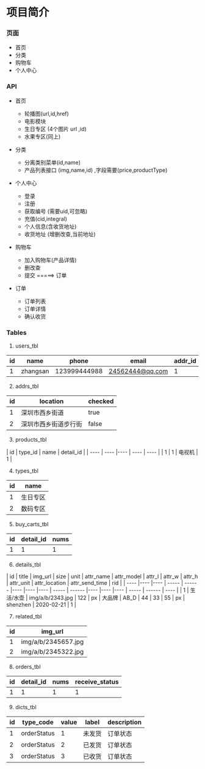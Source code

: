 # 项目简介



### 页面
- 首页
- 分类
- 购物车
- 个人中心


### API

- 首页
    + 轮播图(url,id,href)
    + 电影模块
    + 生日专区 (4个图片  url ,id)
    + 水果专区(同上)
- 分类
    + 分离类别菜单(id,name)
    + 产品列表接口 (img,name,id) ,字段需要(price,productType)
- 个人中心
    + 登录
    + 注册
    + 获取编号 (需要uid,可忽略)
    + 充值(cid,integral)      
    + 个人信息(含收货地址)
    + 收货地址 (增删改查,当前地址)
    
- 购物车
    + 加入购物车(产品详情)
    + 删改查
    + 提交 =====> 订单
- 订单
    + 订单列表
    + 订单详情
    + 确认收货


### Tables

1. users_tbl

|  id   | name  | phone | email  | addr_id  |
|  ----  | ----  |----  |----  |----  |
|  1   | zhangsan  | 123999444988 | 24562444@qq.com  | 1  |

 
2. addrs_tbl

|  id   | location  | checked | 
|  ----  | ----  |----  |
|  1   | 深圳市西乡街道  | true | 
|  2   | 深圳市西乡街道步行街  | false | 
 
 
3. products_tbl   

|  id   | type_id  | name | detail_id | 
|  ----  | ----  |----  | ---- | ---- |
|  1   | 1  | 电视机 | 1 |
 
 
4. types_tbl

|  id   | name   | 
|  ----  | ---- |
|  1   | 生日专区  | 
|  2   | 数码专区  |
 
 
 
5. buy_carts_tbl 

|  id  | detail_id | nums |
|  ----  | ----  |----  |
|  1   | 1  | 1  |
 
 

 
6. details_tbl

| id | title | img_url | size | unit | attr_name | attr_model | attr_l | attr_w | attr_h | attr_unit | attr_location | attr_send_time | rid |
|  ----  |----  |----  | -----  | ------ |----  |----  |----  | -----  | ------ |----  |----  |----  | -----  | ------ | ---- |
|  1   | 生活/水壶  | img/a/b/2343.jpg | 122 | px | 大品牌 | AB_D | 44 | 33 | 55 | px | shenzhen | 2020-02-21 | 1 |
 
 

 7. related_tbl

|  id   | img_url   | 
|  ----  | ---- |
|  1   | img/a/b/2345657.jpg  | 
|  2   | img/a/b/2345322.jpg  | 

 

 8. orders_tbl 

|  id  | detail_id | nums | receive_status |
|  ----  | ----  |----  | ---- |
|  1   | 1  | 1  | 1 |

9. dicts_tbl
 

 |  id  | type_code | value | label | description |
|  ----  | ----  |----  | ---- | ---- |
|  1   | orderStatus  | 1  | 未发货 | 订单状态 |
|  2   | orderStatus  | 2  | 已发货 | 订单状态 |
|  3   | orderStatus  | 3  | 已收货 | 订单状态 |